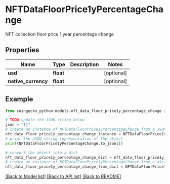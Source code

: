 # NFTDataFloorPrice1yPercentageChange

NFT collection floor price 1 year percentage change

## Properties

Name | Type | Description | Notes
------------ | ------------- | ------------- | -------------
**usd** | **float** |  | [optional] 
**native_currency** | **float** |  | [optional] 

## Example

```python
from coingecko_python.models.nft_data_floor_price1y_percentage_change import NFTDataFloorPrice1yPercentageChange

# TODO update the JSON string below
json = "{}"
# create an instance of NFTDataFloorPrice1yPercentageChange from a JSON string
nft_data_floor_price1y_percentage_change_instance = NFTDataFloorPrice1yPercentageChange.from_json(json)
# print the JSON string representation of the object
print(NFTDataFloorPrice1yPercentageChange.to_json())

# convert the object into a dict
nft_data_floor_price1y_percentage_change_dict = nft_data_floor_price1y_percentage_change_instance.to_dict()
# create an instance of NFTDataFloorPrice1yPercentageChange from a dict
nft_data_floor_price1y_percentage_change_from_dict = NFTDataFloorPrice1yPercentageChange.from_dict(nft_data_floor_price1y_percentage_change_dict)
```
[[Back to Model list]](../README.md#documentation-for-models) [[Back to API list]](../README.md#documentation-for-api-endpoints) [[Back to README]](../README.md)


